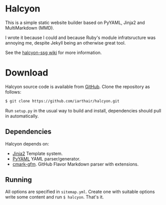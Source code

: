 # Halcyon

This is a simple static website builder based on PyYAML, Jinja2 and
MultiMarkdown (MMD).

I wrote it because I could and because Ruby's module infratsructure
was annoying me, despite Jekyll being an otherwise great tool.

See the [halcyon-ssg wiki](https://github.com/iarthair/halcyon-ssg/wiki)
for more information.

# Download

Halcyon source code is available from
[GitHub](https://github.com/iarthair/halcyon).
Clone the repository as follows:

```sh
$ git clone https://github.com/iarthair/halcyon.git
```

Run `setup.py` in the usual way to build and install, dependencies should
pull in automatically.

## Dependencies

Halcyon depends on:

* [Jinja2][1] Template system.
* [PyYAML][2] YAML parser/generator.
* [cmark-gfm][7]. GitHub Flavor Markdown parser with extensions.

## Running

All options are specified in `sitemap.yml`. Create one with suitable options
write some content and run `$ halcyon`. That's it.

[1]: https://jinja.palletsprojects.com/en/2.11.x/
[2]: https://pyyaml.org/
[7]: https://github.com/github/cmark-gfm.git
